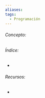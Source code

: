 ```yaml
---
aliases: 
tags:
  - Programación
---
```

###### Concepto:



###### Índice:

- 

######  Recursos:

- []()